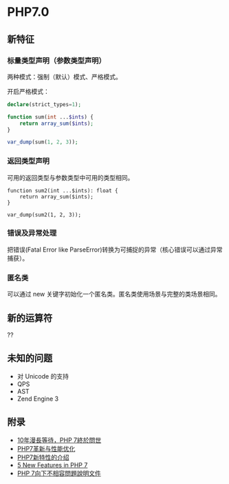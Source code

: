 # PHP7.0

## 新特征

### 标量类型声明（参数类型声明）

两种模式：强制（默认）模式、严格模式。

开启严格模式：

```php
declare(strict_types=1);
```

```php
function sum(int ...$ints) {
    return array_sum($ints);
}

var_dump(sum(1, 2, 3));
```

### 返回类型声明

可用的返回类型与参数类型中可用的类型相同。

```
function sum2(int ...$ints): float {
    return array_sum($ints);
}

var_dump(sum2(1, 2, 3));
```

### 错误及异常处理

把错误(Fatal Error like ParseError)转换为可捕捉的异常（核心错误可以通过异常捕获）。

### 匿名类

可以通过 new 关键字初始化一个匿名类。匿名类使用场景与完整的类场景相同。

## 新的运算符

??

## 未知的问题

- 对 Unicode 的支持
- QPS
- AST
- Zend Engine 3

## 附录

- [10年漫長等待，PHP 7終於問世](http://www.ithome.com.tw/news/101599)
- [PHP7革新与性能优化](http://hansionxu.blog.163.com/blog/static/24169810920158704014772/)
- [PHP7新特性的介绍](https://segmentfault.com/a/1190000003893899)
- [5 New Features in PHP 7](http://blog.teamtreehouse.com/5-new-features-php-7)
- [PHP 7向下不相容問題說明文件](http://php.net/manual/en/migration70.incompatible.php)

